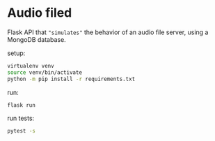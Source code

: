 # Audio filed
Flask API that `"simulates"` the behavior of an audio file server, using a MongoDB database.

setup:
```bash
virtualenv venv
source venv/bin/activate
python -m pip install -r requirements.txt
```

run:
```bash
flask run
```

run tests:
```bash
pytest -s
```
